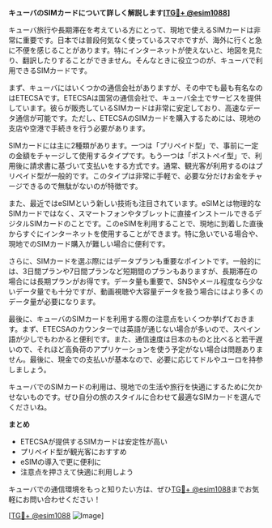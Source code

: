 **キューバのSIMカードについて詳しく解説します[[TG💪+ @esim1088](https://t.me/s/esim1088)]**

キューバ旅行や長期滞在を考えている方にとって、現地で使えるSIMカードは非常に重要です。日本では普段何気なく使っているスマホですが、海外に行くと急に不便を感じることがあります。特にインターネットが使えないと、地図を見たり、翻訳したりすることができません。そんなときに役立つのが、キューバで利用できるSIMカードです。

まず、キューバにはいくつかの通信会社がありますが、その中でも最も有名なのはETECSAです。ETECSAは国営の通信会社で、キューバ全土でサービスを提供しています。彼らが販売しているSIMカードは非常に安定しており、高速なデータ通信が可能です。ただし、ETECSAのSIMカードを購入するためには、現地の支店や空港で手続きを行う必要があります。

SIMカードには主に2種類があります。一つは「プリペイド型」で、事前に一定の金額をチャージして使用するタイプです。もう一つは「ポストペイ型」で、利用後に請求書に基づいて支払いをする方式です。通常、観光客が利用するのはプリペイド型が一般的です。このタイプは非常に手軽で、必要な分だけお金をチャージできるので無駄がないのが特徴です。

また、最近ではeSIMという新しい技術も注目されています。eSIMとは物理的なSIMカードではなく、スマートフォンやタブレットに直接インストールできるデジタルSIMカードのことです。このeSIMを利用することで、現地に到着した直後からすぐにインターネットを使用することができます。特に急いでいる場合や、現地でのSIMカード購入が難しい場合に便利です。

さらに、SIMカードを選ぶ際にはデータプランも重要なポイントです。一般的には、3日間プランや7日間プランなど短期間のプランもありますが、長期滞在の場合には長期プランがお得です。データ量も重要で、SNSやメール程度なら少ないデータ量でも十分ですが、動画視聴や大容量データを扱う場合にはより多くのデータ量が必要になります。

最後に、キューバのSIMカードを利用する際の注意点をいくつか挙げておきます。まず、ETECSAのカウンターでは英語が通じない場合が多いので、スペイン語が少しでもわかると便利です。また、通信速度は日本のものと比べると若干遅いので、それほど高負荷のアプリケーションを使う予定がない場合は問題ありません。最後に、現金での支払いが基本なので、必要に応じてドルやユーロを持参しましょう。

キューバでのSIMカードの利用は、現地での生活や旅行を快適にするために欠かせないものです。ぜひ自分の旅のスタイルに合わせて最適なSIMカードを選んでくださいね。

**まとめ**
- ETECSAが提供するSIMカードは安定性が高い
- プリペイド型が観光客におすすめ
- eSIMの導入で更に便利に
- 注意点を押さえて快適に利用しよう

キューバでの通信環境をもっと知りたい方は、ぜひ[TG💪+ @esim1088](https://t.me/s/esim1088)までお気軽にお問い合わせください！

[[TG💪+ @esim1088](https://t.me/s/esim1088) ![Image](https://i.postimg.cc/Y0z9fWf4/image.png)]